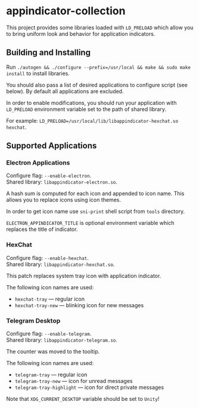 # appindicator-collection

This project provides some libraries loaded with `LD_PRELOAD` which allow you to bring uniform look and behavior for application indicators.

## Building and Installing

Run `./autogen && ./configure --prefix=/usr/local && make && sudo make install` to install libraries.

You should also pass a list of desired applications to configure script (see below). By default all applications are excluded.

In order to enable modifications, you should run your application with `LD_PRELOAD` environment variable set to the path of shared library.

For example: `LD_PRELOAD=/usr/local/lib/libappindicator-hexchat.so hexchat`.

## Supported Applications

### Electron Applications

Configure flag: `--enable-electron`.  
Shared library: `libappindicator-electron.so`.

A hash sum is computed for each icon and appended to icon name. This allows you to replace icons using icon themes.

In order to get icon name use `sni-print` shell script from `tools` directory.

`ELECTRON_APPINDICATOR_TITLE` is optional environment variable which replaces the title of indicator.

### HexChat

Configure flag: `--enable-hexchat`.  
Shared library: `libappindicator-hexchat.so`.

This patch replaces system tray icon with application indicator.

The following icon names are used:

- `hexchat-tray` — regular icon
- `hexchat-tray-new` — blinking icon for new messages

### Telegram Desktop

Configure flag: `--enable-telegram`.  
Shared library: `libappindicator-telegram.so`.

The counter was moved to the tooltip.

The following icon names are used:

- `telegram-tray` — regular icon
- `telegram-tray-new` — icon for unread messages
- `telegram-tray-highlight` — icon for direct private messages

Note that `XDG_CURRENT_DESKTOP` variable should be set to `Unity`!

